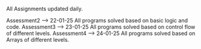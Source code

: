 All Assignments updated daily.

Assessment2 --> 22-01-25
                All programs solved based on basic logic and code.
Assessment3 --> 23-01-25
                All programs solved based on control flow of different levels.
Assessment4 --> 24-01-25
                All programs solved based on Arrays of different levels.
                
